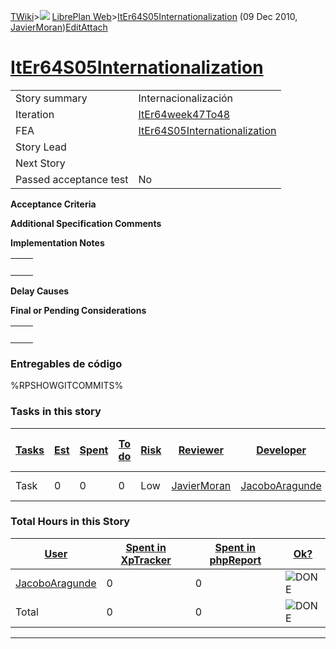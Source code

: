 [TWiki](/twiki/Main/WebHome)&gt;![](/twiki/TWiki/TWikiDocGraphics/web-bg-small.gif) [LibrePlan Web](/twiki/LibrePlan/WebHome)&gt;[ItEr64S05Internationalization](http://wiki.libreplan-enterprise.com/twiki/LibrePlan/ItEr64S05Internationalization "Topic revision: 2 (09 Dec 2010 - 10:03:03)") (09 Dec 2010, [JavierMoran](/twiki/Main/JavierMoran))[Edit](http://wiki.libreplan-enterprise.com/twiki/bin/edit/LibrePlan/ItEr64S05Internationalization?t=1520337885 "Edit this topic text")[Attach](/twiki/bin/attach/LibrePlan/ItEr64S05Internationalization "Attach an image or document to this topic")

 [ItEr64S05Internationalization](/twiki/LibrePlan/ItEr64S05Internationalization)
=========================================================================================================================================



|                        |                                                                                          |
|------------------------|------------------------------------------------------------------------------------------|
| Story summary          | Internacionalización                                                                     |
| Iteration              | [ItEr64week47To48](/twiki/LibrePlan/ItEr64week47To48)                           |
| FEA                    | [ItEr64S05Internationalization](/twiki/LibrePlan/ItEr64S05Internationalization) |
| Story Lead             |                                                                                          |
| Next Story             |                                                                                          |
| Passed acceptance test | No                                                                                       |

**Acceptance Criteria**

**Additional Specification Comments**

**Implementation Notes**

|     |     |
|-----|-----|
|     |     |

**Delay Causes**

**Final or Pending Considerations**

|     |     |
|-----|-----|
|     |     |

###  Entregables de código

%RPSHOWGITCOMMITS%

###  Tasks in this story



| [Tasks](http://wiki.libreplan-enterprise.com/twiki/LibrePlan/ItEr64S05Internationalization?sortcol=0;table=2;up=0#sorted_table "Sort by this column") | [Est](http://wiki.libreplan-enterprise.com/twiki/LibrePlan/ItEr64S05Internationalization?sortcol=1;table=2;up=0#sorted_table "Sort by this column") | [Spent](http://wiki.libreplan-enterprise.com/twiki/LibrePlan/ItEr64S05Internationalization?sortcol=2;table=2;up=0#sorted_table "Sort by this column") | [To do](http://wiki.libreplan-enterprise.com/twiki/LibrePlan/ItEr64S05Internationalization?sortcol=3;table=2;up=0#sorted_table "Sort by this column") | [Risk](http://wiki.libreplan-enterprise.com/twiki/LibrePlan/ItEr64S05Internationalization?sortcol=4;table=2;up=0#sorted_table "Sort by this column") | [Reviewer](http://wiki.libreplan-enterprise.com/twiki/LibrePlan/ItEr64S05Internationalization?sortcol=5;table=2;up=0#sorted_table "Sort by this column") | [Developer](http://wiki.libreplan-enterprise.com/twiki/LibrePlan/ItEr64S05Internationalization?sortcol=6;table=2;up=0#sorted_table "Sort by this column") | [Task Name](http://wiki.libreplan-enterprise.com/twiki/LibrePlan/ItEr64S05Internationalization?sortcol=7;table=2;up=0#sorted_table "Sort by this column") | [Start Date](http://wiki.libreplan-enterprise.com/twiki/LibrePlan/ItEr64S05Internationalization?sortcol=8;table=2;up=0#sorted_table "Sort by this column") | [Est End Date](http://wiki.libreplan-enterprise.com/twiki/LibrePlan/ItEr64S05Internationalization?sortcol=9;table=2;up=0#sorted_table "Sort by this column") | [End Date](http://wiki.libreplan-enterprise.com/twiki/LibrePlan/ItEr64S05Internationalization?sortcol=10;table=2;up=0#sorted_table "Sort by this column") |
|----------------------------------------------------------------------------------------------------------------------------------------------------------------|--------------------------------------------------------------------------------------------------------------------------------------------------------------|----------------------------------------------------------------------------------------------------------------------------------------------------------------|----------------------------------------------------------------------------------------------------------------------------------------------------------------|---------------------------------------------------------------------------------------------------------------------------------------------------------------|-------------------------------------------------------------------------------------------------------------------------------------------------------------------|--------------------------------------------------------------------------------------------------------------------------------------------------------------------|--------------------------------------------------------------------------------------------------------------------------------------------------------------------|---------------------------------------------------------------------------------------------------------------------------------------------------------------------|-----------------------------------------------------------------------------------------------------------------------------------------------------------------------|--------------------------------------------------------------------------------------------------------------------------------------------------------------------|
| Task                                                                                                                                                           | 0                                                                                                                                                            | 0                                                                                                                                                              | 0                                                                                                                                                              | Low                                                                                                                                                           | [JavierMoran](/twiki/Main/JavierMoran)                                                                                                                   | [JacoboAragunde](/twiki/Main/JacoboAragunde)                                                                                                              | [Internationalize strings](/twiki/LibrePlan/AnA06S02Internationalization#TasK1)                                                                           |                                                                                                                                                                     |                                                                                                                                                                       |                                                                                                                                                                    |

###  Total Hours in this Story

| [User](http://wiki.libreplan-enterprise.com/twiki/LibrePlan/ItEr64S05Internationalization?sortcol=0;table=3;up=0#sorted_table "Sort by this column") | [Spent in XpTracker](http://wiki.libreplan-enterprise.com/twiki/LibrePlan/ItEr64S05Internationalization?sortcol=1;table=3;up=0#sorted_table "Sort by this column") | [Spent in phpReport](http://wiki.libreplan-enterprise.com/twiki/LibrePlan/ItEr64S05Internationalization?sortcol=2;table=3;up=0#sorted_table "Sort by this column") | [Ok?](http://wiki.libreplan-enterprise.com/twiki/LibrePlan/ItEr64S05Internationalization?sortcol=3;table=3;up=0#sorted_table "Sort by this column") |
|---------------------------------------------------------------------------------------------------------------------------------------------------------------|-----------------------------------------------------------------------------------------------------------------------------------------------------------------------------|-----------------------------------------------------------------------------------------------------------------------------------------------------------------------------|--------------------------------------------------------------------------------------------------------------------------------------------------------------|
| [JacoboAragunde](/twiki/Main/JacoboAragunde)                                                                                                         | 0                                                                                                                                                                           | 0                                                                                                                                                                           | ![DONE](/twiki/TWiki/TWikiDocGraphics/choice-yes.gif "DONE")                                                                                             |
| Total                                                                                                                                                         | 0                                                                                                                                                                           | 0                                                                                                                                                                           | ![DONE](/twiki/TWiki/TWikiDocGraphics/choice-yes.gif "DONE")                                                                                             |

------------------------------------------------------------------------
